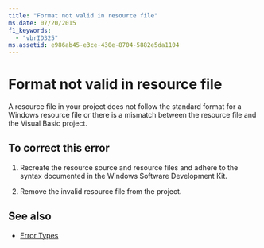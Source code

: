 ```yaml
---
title: "Format not valid in resource file"
ms.date: 07/20/2015
f1_keywords: 
  - "vbrID325"
ms.assetid: e986ab45-e3ce-430e-8704-5882e5da1104
---
```

# Format not valid in resource file
A resource file in your project does not follow the standard format for a Windows resource file or there is a mismatch between the resource file and the Visual Basic project.  
  
## To correct this error  
  
1. Recreate the resource source and resource files and adhere to the syntax documented in the Windows Software Development Kit.  
  
2. Remove the invalid resource file from the project.  
  
## See also

- [Error Types](../programming-guide/language-features/error-types.md)
